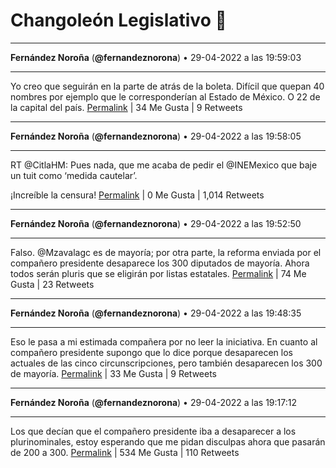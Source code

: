 # Changoleón Legislativo 🙈
*****
**Fernández Noroña** (**@fernandeznorona**) • 29-04-2022 a las 19:59:03
*****
Yo creo que seguirán en la parte de atrás de la boleta. Difícil que quepan 40 nombres por ejemplo que le corresponderían al Estado de México. O 22 de la capital del país.
[Permalink](https://twitter.com/fernandeznorona/status/1520251357860868096) | 34 Me Gusta | 9 Retweets
*****
**Fernández Noroña** (**@fernandeznorona**) • 29-04-2022 a las 19:58:05
*****
RT @CitlaHM: Pues nada, que me acaba de pedir el @INEMexico que baje un tuit como ‘medida cautelar’.


¡Increíble la censura!
[Permalink](https://twitter.com/fernandeznorona/status/1520251116872933376) | 0 Me Gusta | 1,014 Retweets
*****
**Fernández Noroña** (**@fernandeznorona**) • 29-04-2022 a las 19:52:50
*****
Falso. @Mzavalagc es de mayoría; por otra parte, la reforma enviada por el compañero presidente desaparece los 300 diputados de mayoría. Ahora todos serán pluris que se eligirán por listas estatales.
[Permalink](https://twitter.com/fernandeznorona/status/1520249793574014978) | 74 Me Gusta | 23 Retweets
*****
**Fernández Noroña** (**@fernandeznorona**) • 29-04-2022 a las 19:48:35
*****
Eso le pasa a mi estimada compañera por no leer la iniciativa. En cuanto al compañero presidente supongo que lo dice porque desaparecen los actuales de las cinco circunscripciones, pero también desaparecen los 300 de mayoría.
[Permalink](https://twitter.com/fernandeznorona/status/1520248723791822848) | 33 Me Gusta | 9 Retweets
*****
**Fernández Noroña** (**@fernandeznorona**) • 29-04-2022 a las 19:17:12
*****
Los que decían que el compañero presidente iba a desaparecer a los plurinominales, estoy esperando que me pidan disculpas ahora que pasarán de 200 a 300.
[Permalink](https://twitter.com/fernandeznorona/status/1520240828349775872) | 534 Me Gusta | 110 Retweets